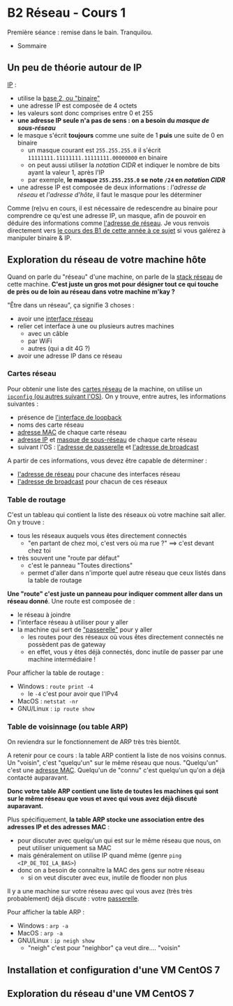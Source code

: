 # B2 Réseau - Cours 1

Première séance : remise dans le bain. Tranquilou.

* Sommaire

## Un peu de théorie autour de IP

[IP](./lexique.md#ip--internet-protocol-v4) : 
* utilise la [base 2, ou "binaire"](./lexique.md#binaire)
* une adresse IP est composée de 4 octets
* les valeurs sont donc comprises entre 0 et 255
* **une adresse IP seule n'a pas de sens : on a besoin du *masque de sous-réseau***
* le masque s'écrit **toujours** comme une suite de 1 **puis** une suite de 0 en binaire
  * un masque courant est `255.255.255.0` il s'écrit `11111111.11111111.11111111.00000000` en binaire
  * on peut aussi utiliser la *notation CIDR* et indiquer le nombre de bits ayant la valeur 1, après l'IP
  * par exemple, **le masque `255.255.255.0` se note `/24` en *notation CIDR***
* une adresse IP est composée de deux informations : *l'adresse de réseau* et *l'adresse d'hôte*, il faut le masque pour les déterminer

Comme (re)vu en cours, il est nécessaire de redescendre au binaire pour comprendre ce qu'est une adresse IP, un masque, afin de pouvoir en déduire des informations comme [l'adresse de réseau](./lexique.md#adresse-de-réseau). Je vous renvois directement vers [le cours des B1 de cette année à ce sujet](https://github.com/It4lik/B1-Reseau-2018/blob/master/cours/1.md#2-manipulations-dadresses-ip) si vous galérez à manipuler binaire & IP. 

## Exploration du réseau de votre machine hôte

Quand on parle du "réseau" d'une machine, on parle de la [stack réseau](./lexique.md#stack-réseau-ou-stack-tcpip-ou-pile-réseau) de cette machine. **C'est juste un gros mot pour désigner tout ce qui touche de près ou de loin au réseau dans votre machine m'kay ?**  

"Être dans un réseau", ça signifie 3 choses : 
* avoir une [interface réseau](./lexique.md#carte-réseau-ou-interface-réseau)
* relier cet interface à une ou plusieurs autres machines
  * avec un câble
  * par WiFi
  * autres (qui a dit 4G ?)
* avoir une adresse IP dans ce réseau

### Cartes réseau

Pour obtenir une liste des [cartes réseau](./lexique.md#carte-réseau-ou-interface-réseau) de la machine, on utilise un [`ipconfig` (ou autres suivant l'OS)](./lexique.md#ipconfig-ou-ifconfig-ou-ip-a). On y trouve, entre autres, les informations suivantes : 
* présence de [l'interface de loopback](./lexique.md#loopback)
* noms des carte réseau
* [adresse MAC](./lexique.md#mac--media-access-control) de chaque carte réseau
* [adresse IP](./lexique.md#ip--internet-protocol-v4) et [masque de sous-réseau](/lexique.md#masque-de-sous-réseau) de chaque carte réseau
* suivant l'OS : [l'adresse de passerelle](./lexique.md#passerelle-ou-gateway) et [l'adresse de broadcast](./lexique.md#adresse-de-diffusion-ou-broadcast-address)

A partir de ces informations, vous devez être capable de déterminer : 
* [l'adresse de réseau](./lexique.md#adresse-de-réseau) pour chacune des interfaces réseau
* [l'adresse de broadcast](./lexique.md#adresse-de-diffusion-ou-broadcast-address) pour chacun de ces réseaux

### Table de routage

C'est un tableau qui contient la liste des réseaux où votre machine sait aller. On y trouve :
* tous les réseaux auquels vous êtes directement connectés
  * "en partant de chez moi, c'est vers où ma rue ?" ==> c'est devant chez toi
* très souvent une "route par défaut"
  * c'est le panneau "Toutes directions"
  * permet d'aller dans n'importe quel autre réseau que ceux listés dans la table de routage  

**Une "route" c'est juste un panneau pour indiquer comment aller dans un réseau donné**. Une route est composée de :
* le réseau à joindre
* l'interface réseau à utiliser pour y aller
* la machine qui sert de ["passerelle"](./lexique.md#passerelle-ou-gateway) pour y aller
  * les routes pour des réseaux où vous êtes directement connectés ne possèdent pas de gateway
  * en effet, vous y êtes déjà connectés, donc inutile de passer par une machine intermédiaire !

Pour afficher la table de routage : 
* Windows : `route print -4`
  * le `-4` c'est pour avoir que l'IPv4
* MacOS : `netstat -nr`
* GNU/Linux : `ip route show`

### Table de voisinnage (ou table ARP)
On reviendra sur le fonctionnement de ARP très très bientôt.  

A retenir pour ce cours : la table ARP contient la liste de nos voisins connus. Un "voisin", c'est "quelqu'un" sur le même réseau que nous. "Quelqu'un" c'est une [adresse MAC](./lexique.md#mac--media-access-control). Quelqu'un de "connu" c'est quelqu'un qu'on a déjà contacté auparavant.

**Donc votre table ARP contient une liste de toutes les machines qui sont sur le même réseau que vous et avec qui vous avez déjà discuté auparavant.**  

Plus spécifiquement, **la table ARP stocke une association entre des adresses IP et des adresses MAC** : 
* pour discuter avec quelqu'un qui est sur le même réseau que nous, on peut utiliser uniquement sa MAC
* mais généralement on utilise IP quand même (genre `ping <IP_DE_TOI_LA_BAS>`)
* donc on a besoin de connaître la MAC des gens sur notre réseau
  * si on veut discuter avec eux, inutile de flooder non plus

Il y a une machine sur votre réseau avec qui vous avez (très très probablement) déjà discuté : votre [passerelle](./lexique.md#passerelle-ou-gateway).  

Pour afficher la table ARP : 
* Windows : `arp -a`
* MacOS : `arp -a`
* GNU/Linux : `ip neigh show`
  * "neigh" c'est pour "neighbor" ça veut dire.... "voisin"
## Installation et configuration d'une VM CentOS 7

## Exploration du réseau d'une VM CentOS 7

